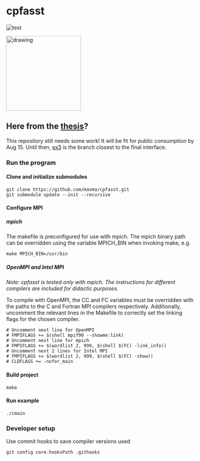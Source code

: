 # cpfasst

![test](https://github.com/mavma/cpfasst/workflows/test/badge.svg?branch=master)

<img src="https://user-images.githubusercontent.com/33549598/87848455-05e03d00-c8e1-11ea-95f7-12b886fd2fcd.jpg" alt="drawing" width="200"/>

## Here from the [thesis](https://github.com/mavma/cpfasst-thesis)?

This repository still needs some work! It will be fit for public consumption by Aug 15. Until then, [ex3](https://github.com/mavma/cpfasst/tree/ex3) is the branch closest to the final interface.



### Run the program

#### Clone and initialize submodules
```
git clone https://github.com/mavma/cpfasst.git
git submodule update --init --recursive
```

#### Configure MPI

##### mpich
The makefile is preconfigured for use with mpich. The mpich binary path can be overridden using the variable MPICH_BIN when invoking make, e.g.
```
make MPICH_BIN=/usr/bin 
```

##### OpenMPI and Intel MPI
_Note: cpfasst is tested only with mpich. The instructions for different compilers are included for didactic purposes._

To compile with OpenMPI, the CC and FC variables must be overridden with the paths to the C and Fortran MPI compilers respectively. Additionally, uncomment the relevant lines in the Makefile to correctly set the linking flags for the chosen compiler. 
```
# Uncomment next line for OpenMPI
# FMPIFLAGS += $(shell mpif90 --showme:link)
# Uncomment next line for mpich
# FMPIFLAGS += $(wordlist 2, 999, $(shell $(FC) -link_info))
# Uncomment next 2 lines for Intel MPI
# FMPIFLAGS += $(wordlist 2, 999, $(shell $(FC) -show))
# CLDFLAGS += -nofor_main
```

#### Build project
```
make
```

#### Run example
```
./cmain
```

### Developer setup

Use commit hooks to save compiler versions used
```
git config core.hooksPath .githooks
```
